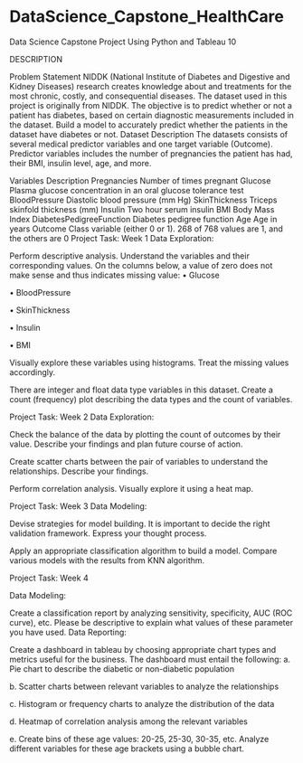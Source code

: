 # DataScience_Capstone_HealthCare
Data Science Capstone Project Using Python and Tableau 10

DESCRIPTION

Problem Statement NIDDK (National Institute of Diabetes and Digestive and Kidney Diseases) research creates knowledge about and treatments for the most chronic, costly, and consequential diseases. The dataset used in this project is originally from NIDDK. The objective is to predict whether or not a patient has diabetes, based on certain diagnostic measurements included in the dataset. Build a model to accurately predict whether the patients in the dataset have diabetes or not. Dataset Description The datasets consists of several medical predictor variables and one target variable (Outcome). Predictor variables includes the number of pregnancies the patient has had, their BMI, insulin level, age, and more.

Variables Description Pregnancies Number of times pregnant Glucose Plasma glucose concentration in an oral glucose tolerance test BloodPressure Diastolic blood pressure (mm Hg) SkinThickness Triceps skinfold thickness (mm) Insulin Two hour serum insulin BMI Body Mass Index DiabetesPedigreeFunction Diabetes pedigree function Age Age in years Outcome Class variable (either 0 or 1). 268 of 768 values are 1, and the others are 0 Project Task: Week 1 Data Exploration:

Perform descriptive analysis. Understand the variables and their corresponding values. On the columns below, a value of zero does not make sense and thus indicates missing value:
• Glucose

• BloodPressure

• SkinThickness

• Insulin

• BMI

Visually explore these variables using histograms. Treat the missing values accordingly.

There are integer and float data type variables in this dataset. Create a count (frequency) plot describing the data types and the count of variables.

Project Task: Week 2 Data Exploration:

Check the balance of the data by plotting the count of outcomes by their value. Describe your findings and plan future course of action.

Create scatter charts between the pair of variables to understand the relationships. Describe your findings.

Perform correlation analysis. Visually explore it using a heat map.

Project Task: Week 3 Data Modeling:

Devise strategies for model building. It is important to decide the right validation framework. Express your thought process.

Apply an appropriate classification algorithm to build a model. Compare various models with the results from KNN algorithm.

Project Task: Week 4

Data Modeling:

Create a classification report by analyzing sensitivity, specificity, AUC (ROC curve), etc. Please be descriptive to explain what values of these parameter you have used.
Data Reporting:

Create a dashboard in tableau by choosing appropriate chart types and metrics useful for the business. The dashboard must entail the following:
a. Pie chart to describe the diabetic or non-diabetic population

b. Scatter charts between relevant variables to analyze the relationships

c. Histogram or frequency charts to analyze the distribution of the data

d. Heatmap of correlation analysis among the relevant variables

e. Create bins of these age values: 20-25, 25-30, 30-35, etc. Analyze different variables for these age brackets using a bubble chart.
